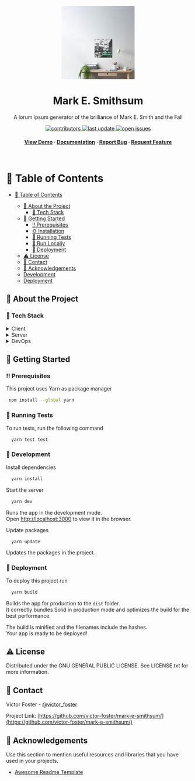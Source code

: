 <div align="center">

  <img src="src/images/the-fall-background-photo.jpg" alt="logo" width="200" height="auto" />
  <h1>Mark E. Smithsum</h1>
  
  <p>
    A lorum ipsum generator of the brilliance of Mark E. Smith and the Fall
  </p>
  
  
<!-- Badges -->
<p>
  <a href="https://github.com/victor-foster/mark-e-smithsum/graphs/contributors">
    <img src="https://img.shields.io/github/contributors/victor-foster/mark-e-smithsum" alt="contributors" />
  </a>
  <a href="">
    <img src="https://img.shields.io/github/last-commit/victor-foster/mark-e-smithsum" alt="last update" />
  </a>
  <a href="https://github.com/Louis3797/awesome-readme-template/issues/">
    <img src="https://img.shields.io/github/issues/Louis3797/awesome-readme-template" alt="open issues" />
  </a>
</p>
   
<h4>
    <a href="mark-e-smithsum.netlify.app/">View Demo</a>
  <span> · </span>
    <a href="https://github.com/victor-foster/mark-e-smithsum/">Documentation</a>
  <span> · </span>
    <a href="https://github.com/victor-foster/mark-e-smithsum/issues/">Report Bug</a>
  <span> · </span>
    <a href="https://github.com/victor-foster/mark-e-smithsum/issues/">Request Feature</a>
  </h4>
</div>

<br />

<!-- Table of Contents -->

# :notebook_with_decorative_cover: Table of Contents

- [:notebook_with_decorative_cover: Table of Contents](#notebook_with_decorative_cover-table-of-contents)

  - [:star2: About the Project](#star2-about-the-project)
    - [:space_invader: Tech Stack](#space_invader-tech-stack)
  - [:toolbox: Getting Started](#toolbox-getting-started)
    - [:bangbang: Prerequisites](#bangbang-prerequisites)
    - [:gear: Installation](#gear-installation)
    - [:test_tube: Running Tests](#test_tube-running-tests)
    - [:running: Run Locally](#running-run-locally)
    - [:triangular_flag_on_post: Deployment](#triangular_flag_on_post-deployment)
  - [:warning: License](#warning-license)
  - [:handshake: Contact](#handshake-contact)
  - [:gem: Acknowledgements](#gem-acknowledgements)
  - [Development](#development)
  - [Deployment](#deployment)

<!-- About the Project -->

## :star2: About the Project

<!-- TechStack -->

### :space_invader: Tech Stack

<details>
  <summary>Client</summary>
  <ul>
    <li><a href="https://www.typescriptlang.org/">Typescript</a></li>
    <li><a href="https://www.solidjs.com/">Solid.js</a></li>
    <li><a href="https://sass-lang.com//">Sass</a></li>
  </ul>
</details>

<details>
  <summary>Server</summary>
  <ul>
    <li><a href="https://www.typescriptlang.org/">Typescript</a></li>
  </ul>
</details>
<details>
<summary>DevOps</summary>
  <ul>
    <li><a href="https://www.netlify.com/">Netlify</a></li>
  </ul>
</details>

<!-- Getting Started -->

## :toolbox: Getting Started

<!-- Prerequisites -->

### :bangbang: Prerequisites

This project uses Yarn as package manager

```bash
 npm install --global yarn
```

<!-- Running Tests -->

### :test_tube: Running Tests

To run tests, run the following command

```bash
  yarn test test
```

<!-- Run Locally -->

### :running: Development

Install dependencies

```bash
  yarn install
```

Start the server

```bash
  yarn dev
```

Runs the app in the development mode.<br>
Open [http://localhost:3000](http://localhost:3000) to view it in the browser.

Update packages

```bash
  yarn update
```

Updates the packages in the project.

<!-- Deployment -->

### :triangular_flag_on_post: Deployment

To deploy this project run

```bash
  yarn build
```

Builds the app for production to the `dist` folder.<br>
It correctly bundles Solid in production mode and optimizes the build for the best performance.

The build is minified and the filenames include the hashes.<br>
Your app is ready to be deployed!

<!-- License -->

## :warning: License

Distributed under the GNU GENERAL PUBLIC LICENSE. See LICENSE.txt for more information.

<!-- Contact -->

## :handshake: Contact

Victor Foster - [@victor_foster](https://twitter.com/victor_foster)

Project Link: [https://github.com/victor-foster/mark-e-smithsum/](https://github.com/victor-foster/mark-e-smithsum/)

<!-- Acknowledgments -->

## :gem: Acknowledgements

Use this section to mention useful resources and libraries that you have used in your projects.

- [Awesome Readme Template](https://github.com/Louis3797/awesome-readme-template)
